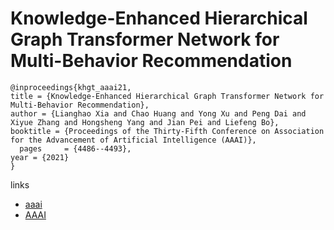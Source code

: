 # Knowledge-Enhanced Hierarchical Graph Transformer Network for Multi-Behavior Recommendation

```
@inproceedings{khgt_aaai21,
title = {Knowledge-Enhanced Hierarchical Graph Transformer Network for Multi-Behavior Recommendation},
author = {Lianghao Xia and Chao Huang and Yong Xu and Peng Dai and Xiyue Zhang and Hongsheng Yang and Jian Pei and Liefeng Bo},
booktitle = {Proceedings of the Thirty-Fifth Conference on Association for the Advancement of Artificial Intelligence (AAAI)},
  pages	    = {4486--4493},
year = {2021}
}
```

links
- [aaai](https://www.aaai.org/AAAI21Papers/AAAI-3071.XiaL.pdf)
- [AAAI](https://ojs.aaai.org/index.php/AAAI/article/view/16576)